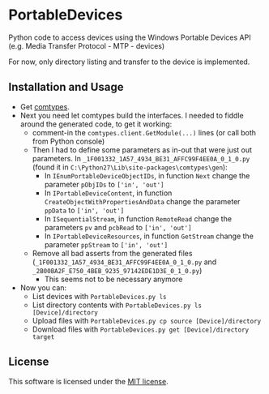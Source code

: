 PortableDevices
===============

Python code to access devices using the Windows Portable Devices API  (e.g. Media Transfer Protocol - MTP - devices)

For now, only directory listing and transfer to the device is implemented.

Installation and Usage
----------------------

- Get [comtypes](https://pypi.python.org/pypi/comtypes).
- Next you need let comtypes build the interfaces. I needed to fiddle around the generated code, to get it working:
  - comment-in the `comtypes.client.GetModule(...)` lines (or call both from Python console)
  - Then I had to define some parameters as in-out that were just out parameters. In `_1F001332_1A57_4934_BE31_AFFC99F4EE0A_0_1_0.py` (found it in `C:\Python27\Lib\site-packages\comtypes\gen`):
    - In `IEnumPortableDeviceObjectIDs`, in function `Next` change the parameter `pObjIDs` to `['in', 'out']`
    - In `IPortableDeviceContent`, in function `CreateObjectWithPropertiesAndData` change the parameter `ppData` to `['in', 'out']`
    - In `ISequentialStream`, in function `RemoteRead` change the parameters `pv` and `pcbRead` to `['in', 'out']`
    - In `IPortableDeviceResources`, in function `GetStream` change the parameter `ppStream` to `['in', 'out']`
  - Remove all bad asserts from the generated files (`_1F001332_1A57_4934_BE31_AFFC99F4EE0A_0_1_0.py` and `_2B00BA2F_E750_4BEB_9235_97142EDE1D3E_0_1_0.py`)
    - This seems not to be necessary anymore
- Now you can:
  - List devices with `PortableDevices.py ls`
  - List directory contents with `PortableDevices.py ls [Device]/directory`
  - Upload files with `PortableDevices.py cp source [Device]/directory`
  - Download files with `PortableDevices.py get [Device]/directory target`

License
-------

This software is licensed under the [MIT license](https://en.wikipedia.org/wiki/MIT_License).